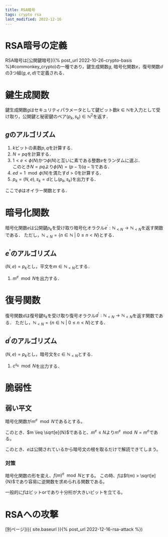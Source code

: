 ```yaml
---
title: RSA暗号
tags: crypto rsa
last_modified: 2022-12-16
---
```


# RSA暗号の定義
RSA暗号は[公開鍵暗号]({% post_url 2022-10-26-crypto-basis %}#commonkey_crypto)の一種であり，鍵生成関数$g$, 暗号化関数$e$，復号関数$d$の3つ組$(g, e, d)$で定義される．

# 鍵生成関数

鍵生成関数$g$はセキュリティパラメータとして鍵ビット数$k \in \mathbb{N}$を入力として受け取り，公開鍵と秘密鍵のペア$(p_k, s_k) \in \mathbb{N}^2$を返す．

## $g$のアルゴリズム

1. $k$ビットの素数$p, q$を計算する．
2. $N = pq$を計算する．
3. $1 < e < \phi(N)$かつ$\phi(N)$と互いに素である整数$e$をランダムに選ぶ．<br>このとき$N = pq$より$\phi(N) = (p - 1)(q - 1)$である．
4. $ed = 1 \mod \phi(N)$を満たす$d > 0$を計算する．
5. $p_k = (N, e), s_k = d$とし$(p_k, s_k)$を出力する．

ここで$\phi$はオイラー関数とする．

# 暗号化関数
暗号化関数$e$は公開鍵$p_k$を受け取り暗号化オラクル$e^\prime : \mathbb{N}_{\lt N} \rightarrow \mathbb{N}_{\lt N}$を返す関数である．
ただし，$\mathbb{N}_{\lt N} = \{n \in \mathbb{N} ~|~ 0 \leq n \lt N \}$とする．

## $e^\prime$のアルゴリズム
$(N, e) = p_k$とし，平文を$m \in \mathbb{N}_{\lt N}$とする．

1. $m^e \mod N$を出力する．


# 復号関数

復号関数$d$は復号鍵$s_k$を受け取り復号オラクル$d^\prime : \mathbb{N}_{\lt N} \rightarrow \mathbb{N}_{\lt N}$を返す関数である．
ただし，$\mathbb{N}_{\lt N} = \{n \in \mathbb{N} ~|~ 0 \leq n \lt N \}$とする．

## $d^\prime$のアルゴリズム
$(N, e) = p_k$とし，暗号文を$c \in \mathbb{N}_{\lt N}$とする．

1. $c^{s_k} \mod N$を出力する．

# 脆弱性
## 弱い平文

暗号化関数が$m^e \mod N$であるとする。

このとき、$m \leq \sqrt[e]{N}$であると、$m ^ e \leq N$より$m ^ e \mod N = m^e$である。

このとき、$e$は公開されているから暗号文の根を取るだけで解読できてしまう。

### 対策
暗号化関数の形を変え、$f(m)^e \mod N$とする。
この時、$f$は$f(m) > \sqrt[e]{N}$であり容易に逆関数を求められる関数である。

一般的に$f$はビットorであり十分桁が大きいビットを立てる。

# RSAへの攻撃
[別ページ]({{ site.baseurl }}{% post_url 2022-12-16-rsa-attack %})
